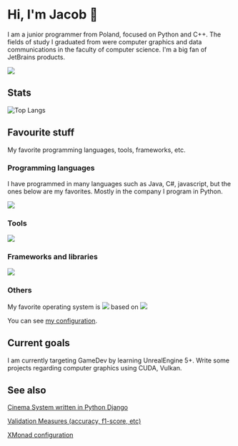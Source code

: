 # Hi, I'm Jacob 👋
I am a junior programmer from Poland, focused on Python and C++. The fields of study I graduated from were computer 
graphics and data communications in the faculty of computer science. I'm a big fan of JetBrains products.

<a href="https://www.linkedin.com/in/jakub-wojniak-411968216/">
        <img src="https://skillicons.dev/icons?i=linkedin" />
</a>



## Stats
![Top Langs](https://github-readme-stats.vercel.app/api/top-langs/?username=dasda98&hide=javascript,html)

## Favourite stuff
My favorite programming languages, tools, frameworks, etc.

### Programming languages
I have programmed in many languages such as Java, C#, javascript, but the ones below are my favorites.
Mostly in the company I program in Python.

<a href="https://skillicons.dev">
    <img src="https://skillicons.dev/icons?i=c,cpp,python" />
</a>

### Tools

<a href="https://skillicons.dev">
    <img src="https://skillicons.dev/icons?i=git,docker,postgresql" />
</a>

### Frameworks and libraries

<a href="https://skillicons.dev">
    <img src="https://skillicons.dev/icons?i=flask,sklearn,opencv" />
</a>


### Others
My favorite operating system is
<img src="https://skillicons.dev/icons?i=linux" />
based on
<img src="https://skillicons.dev/icons?i=arch" />

You can see [my configuration](https://github.com/dasda98/XMonad-config).


## Current goals
I am currently targeting GameDev by learning UnrealEngine 5+. Write some projects regarding computer graphics 
using CUDA, Vulkan.

## See also

<a href="https://github.com/dasda98/Cinema-System">Cinema System written in Python Django</a>

<a href="https://github.com/dasda98/Validation-Measure">Validation Measures (accuracy, f1-score, etc)</a>

<a href="https://github.com/dasda98/XMonad-config">XMonad configuration</a>
